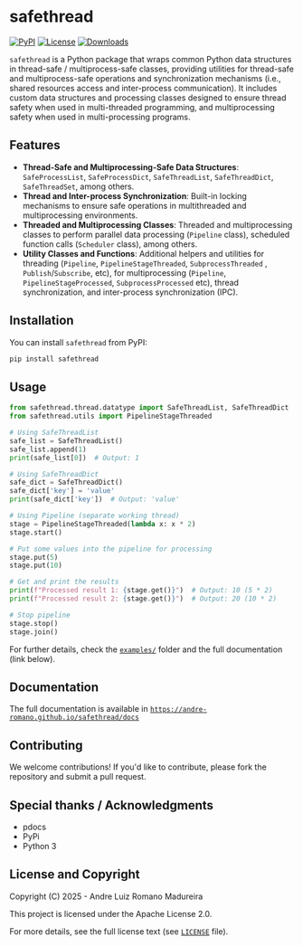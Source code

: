 # safethread

[![PyPI](https://img.shields.io/pypi/v/safethread)](https://pypi.org/project/safethread/)
[![License](https://img.shields.io/badge/license-Apache%202.0-blue)](https://github.com/andre-romano/safethread/blob/main/LICENSE)
[![Downloads](https://img.shields.io/pypi/dm/safethread)](https://pypi.org/project/safethread/)

``safethread`` is a Python package that wraps common Python data structures in thread-safe / multiprocess-safe classes, providing utilities for thread-safe and multiprocess-safe operations and synchronization mechanisms (i.e., shared resources access and inter-process communication). It includes custom data structures and processing classes designed to ensure thread safety when used in multi-threaded programming, and multiprocessing safety when used in multi-processing programs.

## Features

- **Thread-Safe and Multiprocessing-Safe Data Structures**: `SafeProcessList`, `SafeProcessDict`, `SafeThreadList`, `SafeThreadDict`, `SafeThreadSet`, among others.
- **Thread and Inter-process Synchronization**: Built-in locking mechanisms to ensure safe operations in multithreaded and multiprocessing environments.
- **Threaded and Multiprocessing Classes**: Threaded and multiprocessing classes to perform parallel data processing (`Pipeline` class), scheduled function calls (`Scheduler` class), among others.
- **Utility Classes and Functions**: Additional helpers and utilities for threading  (`Pipeline`, `PipelineStageThreaded`, `SubprocessThreaded` , `Publish`/`Subscribe`, etc), for multiprocessing (`Pipeline`, `PipelineStageProcessed`, `SubprocessProcessed` etc), thread synchronization, and inter-process synchronization (IPC).

## Installation

You can install ``safethread`` from PyPI:

```bash
pip install safethread
```

## Usage

```python
from safethread.thread.datatype import SafeThreadList, SafeThreadDict
from safethread.utils import PipelineStageThreaded

# Using SafeThreadList
safe_list = SafeThreadList()
safe_list.append(1)
print(safe_list[0])  # Output: 1

# Using SafeThreadDict
safe_dict = SafeThreadDict()
safe_dict['key'] = 'value'
print(safe_dict['key'])  # Output: 'value'

# Using Pipeline (separate working thread)
stage = PipelineStageThreaded(lambda x: x * 2)
stage.start()

# Put some values into the pipeline for processing
stage.put(5)
stage.put(10)

# Get and print the results
print(f"Processed result 1: {stage.get()}")  # Output: 10 (5 * 2)
print(f"Processed result 2: {stage.get()}")  # Output: 20 (10 * 2)

# Stop pipeline
stage.stop()
stage.join()
```

For further details, check the [``examples/``](https://github.com/andre-romano/safethread/tree/master/examples) folder and the full documentation (link below).

## Documentation

The full documentation is available in [``https://andre-romano.github.io/safethread/docs``](https://andre-romano.github.io/safethread/docs)

## Contributing

We welcome contributions! If you'd like to contribute, please fork the repository and submit a pull request.

## Special thanks / Acknowledgments

- pdocs
- PyPi
- Python 3

## License and Copyright

Copyright (C) 2025 - Andre Luiz Romano Madureira

This project is licensed under the Apache License 2.0.  

For more details, see the full license text (see [``LICENSE``](https://github.com/andre-romano/safethread/blob/master/LICENSE) file).

